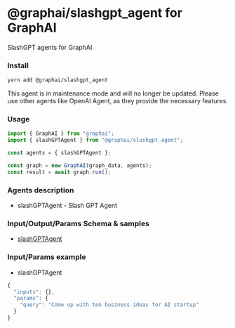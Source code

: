
# @graphai/slashgpt_agent for GraphAI

SlashGPT agents for GraphAI.

### Install

```sh
yarn add @graphai/slashgpt_agent
```

This agent is in maintenance mode and will no longer be updated.
Please use other agents like OpenAI Agent, as they provide the necessary features.

### Usage

```typescript
import { GraphAI } from "graphai";
import { slashGPTAgent } from "@graphai/slashgpt_agent";

const agents = { slashGPTAgent };

const graph = new GraphAI(graph_data, agents);
const result = await graph.run();
```

### Agents description
- slashGPTAgent - Slash GPT Agent

### Input/Output/Params Schema & samples
 - [slashGPTAgent](https://github.com/receptron/graphai/blob/main/docs/agentDocs/llm/slashGPTAgent.md)

### Input/Params example
 - slashGPTAgent

```typescript
{
  "inputs": {},
  "params": {
    "query": "Come up with ten business ideas for AI startup"
  }
}
```










